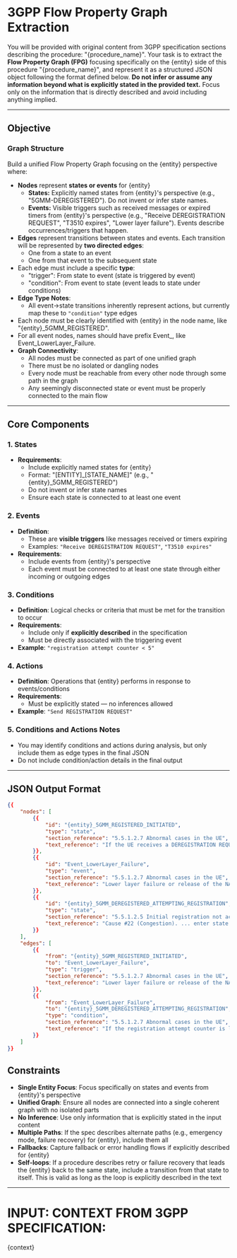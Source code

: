 # 3GPP Flow Property Graph Extraction

You will be provided with original content from 3GPP specification sections describing the procedure: "{procedure_name}".
Your task is to extract the **Flow Property Graph (FPG)** focusing specifically on the {entity} side of this procedure "{procedure_name}", and represent it as a structured JSON object following the format defined below.
**Do not infer or assume any information beyond what is explicitly stated in the provided text.** Focus only on the information that is directly described and avoid including anything implied.

---

## Objective

### Graph Structure

Build a unified Flow Property Graph focusing on the {entity} perspective where:

- **Nodes** represent **states or events** for {entity}
  - **States:** Explicitly named states from {entity}'s perspective (e.g., "5GMM-DEREGISTERED"). Do not invent or infer state names.
  - **Events:** Visible triggers such as received messages or expired timers from {entity}'s perspective (e.g., "Receive DEREGISTRATION REQUEST", "T3510 expires", "Lower layer failure"). Events describe occurrences/triggers that happen.
- **Edges** represent transitions between states and events. Each transition will be represented by **two directed edges**:
  - One from a state to an event
  - One from that event to the subsequent state
- Each edge must include a specific **type**:
  - "trigger": From state to event (state is triggered by event)
  - "condition": From event to state (event leads to state under conditions)
- **Edge Type Notes**:
  - All event→state transitions inherently represent actions, but currently map these to `"condition"` type edges
- Each node must be clearly identified with {entity} in the node name, like "{entity}\_5GMM_REGISTERED".
- For all event nodes, names should have prefix Event\_, like Event_LowerLayer_Failure.
- **Graph Connectivity**:
  - All nodes must be connected as part of one unified graph
  - There must be no isolated or dangling nodes
  - Every node must be reachable from every other node through some path in the graph
  - Any seemingly disconnected state or event must be properly connected to the main flow

---

## Core Components

### 1. States

- **Requirements**:
  - Include explicitly named states for {entity}
  - Format: "[ENTITY]\_[STATE_NAME]" (e.g., "{entity}\_5GMM_REGISTERED")
  - Do not invent or infer state names
  - Ensure each state is connected to at least one event

### 2. Events

- **Definition**:
  - These are **visible triggers** like messages received or timers expiring
  - Examples: `"Receive DEREGISTRATION REQUEST"`, `"T3510 expires"`
- **Requirements**:
  - Include events from {entity}'s perspective
  - Each event must be connected to at least one state through either incoming or outgoing edges

### 3. Conditions

- **Definition**: Logical checks or criteria that must be met for the transition to occur
- **Requirements**:
  - Include only if **explicitly described** in the specification
  - Must be directly associated with the triggering event
- **Example**: `"registration attempt counter < 5"`

### 4. Actions

- **Definition**: Operations that {entity} performs in response to events/conditions
- **Requirements**:
  - Must be explicitly stated — no inferences allowed
- **Example**: `"Send REGISTRATION REQUEST"`

### 5. Conditions and Actions Notes

- You may identify conditions and actions during analysis, but only include them as edge types in the final JSON
- Do not include condition/action details in the final output

---

## JSON Output Format

```json
{{
    "nodes": [
        {{
            "id": "{entity}_5GMM_REGISTERED_INITIATED",
            "type": "state",
            "section_reference": "5.5.1.2.7 Abnormal cases in the UE",
            "text_reference": "If the UE receives a DEREGISTRATION REQUEST message from the network in state 5GMM-REGISTERED-INITIATED"
        }},
        {{
            "id": "Event_LowerLayer_Failure",
            "type": "event",
            "section_reference": "5.5.1.2.7 Abnormal cases in the UE",
            "text_reference": "Lower layer failure or release of the NAS signalling connection received from lower layers"
        }},
        {{
            "id": "{entity}_5GMM_DEREGISTERED_ATTEMPTING_REGISTRATION",
            "type": "state",
            "section_reference": "5.5.1.2.5 Initial registration not accepted by the network",
            "text_reference": "Cause #22 (Congestion). ... enter state 5GMM-DEREGISTERED.ATTEMPTING-REGISTRATION."
        }}
    ],
    "edges": [
        {{
            "from": "{entity}_5GMM_REGISTERED_INITIATED",
            "to": "Event_LowerLayer_Failure",
            "type": "trigger",
            "section_reference": "5.5.1.2.7 Abnormal cases in the UE",
            "text_reference": "Lower layer failure or release of the NAS signalling connection received from lower layers"
        }},
        {{
            "from": "Event_LowerLayer_Failure",
            "to": "{entity}_5GMM_DEREGISTERED_ATTEMPTING_REGISTRATION",
            "type": "condition",
            "section_reference": "5.5.1.2.7 Abnormal cases in the UE",
            "text_reference": "If the registration attempt counter is less than 5: ... timer T3511 is started and the state is changed to 5GMM-DEREGISTERED.ATTEMPTING-REGISTRATION."
        }}
    ]
}}
```

## Constraints

- **Single Entity Focus**: Focus specifically on states and events from {entity}'s perspective
- **Unified Graph**: Ensure all nodes are connected into a single coherent graph with no isolated parts
- **No Inference**: Use only information that is explicitly stated in the input content
- **Multiple Paths**: If the spec describes alternate paths (e.g., emergency mode, failure recovery) for {entity}, include them all
- **Fallbacks**: Capture fallback or error handling flows if explicitly described for {entity}
- **Self-loops**: If a procedure describes retry or failure recovery that leads the {entity} back to the same state, include a transition from that state to itself. This is valid as long as the loop is explicitly described in the text

---

# **INPUT: CONTEXT FROM 3GPP SPECIFICATION:**

{context}
